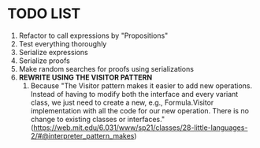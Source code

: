 # TODO LIST

1. Refactor to call expressions by "Propositions"
2. Test everything thoroughly
3. Serialize expressions
4. Serialize proofs
5. Make random searches for proofs using serializations
6. **REWRITE USING THE VISITOR PATTERN**
   1. Because "The Visitor pattern makes it easier to add new operations. Instead of having to modify both the interface and every variant class, we just need to create a new, e.g., Formula.Visitor implementation with all the code for our new operation. There is no change to existing classes or interfaces." (<https://web.mit.edu/6.031/www/sp21/classes/28-little-languages-2/#@interpreter_pattern_makes>)
